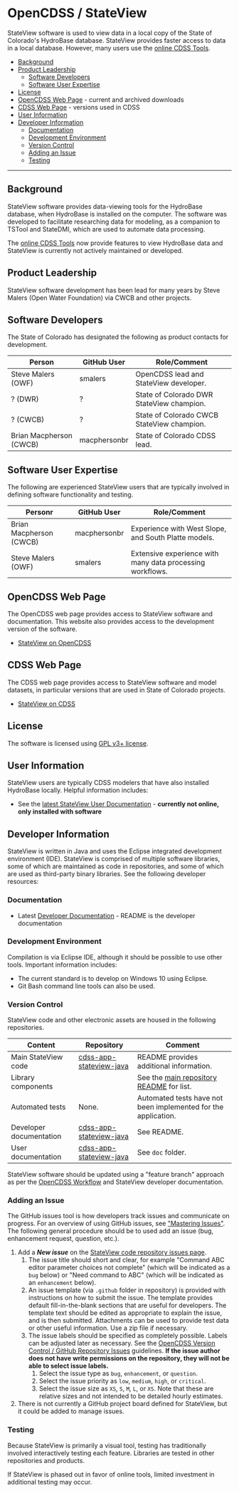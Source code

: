 # OpenCDSS / StateView #

StateView software is used to view data in a local copy of the State of Colorado's HydroBase database.
StateView provides faster access to data in a local database.
However, many users use the [online CDSS Tools](https://dnrweb.state.co.us/cdss/).

* [Background](#background)
* [Product Leadership](#product-leadership)
	+ [Software Developers](#software-developers)
	+ [Software User Expertise](#software-user-expertise)
* [License](#license)
* [OpenCDSS Web Page](#opencdss-web-page) - current and archived downloads
* [CDSS Web Page](#cdss-web-page) - versions used in CDSS
* [User Information](#user-information)
* [Developer Information](#developer-information)
	+ [Documentation](#documentation)
	+ [Development Environment](#development-environment)
	+ [Version Control](#version-control)
	+ [Adding an Issue](#adding-an-issue)
	+ [Testing](#testing)

------------------

## Background ##

StateView software provides data-viewing tools for the HydroBase database, when HydroBase is installed on the computer.
The software was developed to facilitate researching data for modeling,
as a companion to TSTool and StateDMI, which are used to automate data processing.

The [online CDSS Tools](https://dnrweb.state.co.us/cdss/) now provide features to view HydroBase data
and StateView is currently not actively maintained or developed.

## Product Leadership ##

StateView software development has been lead for many years by Steve Malers (Open Water Foundation) via CWCB and other projects.

## Software Developers ##

The State of Colorado has designated the following as product contacts for development.

|**Person**             |**GitHub User**|**Role/Comment**|
|-----------------------|---------------|--------------------------------------------------------------------------------|
|Steve Malers (OWF)     |smalers        |OpenCDSS lead and StateView developer.                                          | 
|              ? (DWR)  |?              |State of Colorado DWR StateView champion.                                       |
|         ? (CWCB)      |?              |State of Colorado CWCB StateView champion.                                      |
|Brian Macpherson (CWCB)|macphersonbr   |State of Colorado CDSS lead.                                                    |

## Software User Expertise ##

The following are experienced StateView users that are typically involved in defining software functionality and testing.

|**Personr**             |**GitHub User**|**Role/Comment**|
|------------------------|---------------|--------------------------------------------------------------------------------|
|Brian Macpherson (CWCB) |macphersonbr   |Experience with West Slope, and South Platte models.                            |
|Steve Malers (OWF)      |smalers        |Extensive experience with many data processing workflows.                       |

## OpenCDSS Web Page ##

The OpenCDSS web page provides access to StateView software and documentation.
This website also provides access to the development version of the software.

* [StateView on OpenCDSS](http://opencdss.state.co.us/StateView/)

## CDSS Web Page ##

The CDSS web page provides access to StateView software and model datasets,
in particular versions that are used in State of Colorado projects.

* [StateView on CDSS](https://www.colorado.gov/pacific/cdss/StateView)

## License ##

The software is licensed using [GPL v3+ license](https://github.com/OpenCDSS/cdss-app-stateview-java/blob/master/LICENSE.md).

## User Information ##

StateView users are typically CDSS modelers that have also installed HydroBase locally.
Helpful information includes:

* See the [latest StateView User Documentation](http://opencdss.state.co.us/stateview/latest/doc-user) - **currently not online, only installed with software**

## Developer Information ##

StateView is written in Java and uses the Eclipse integrated development environment (IDE).
StateView is comprised of multiple software libraries, some of which are maintained as code in repositories,
and some of which are used as third-party binary libraries.
See the following developer resources:

### Documentation ###

* Latest [Developer Documentation](https://github.com/OpenCDSS/cdss-app-stateview-java) - README is the developer documentation

### Development Environment ###

Compilation is via Eclipse IDE, although it should be possible to use other tools.
Important information includes:

* The current standard is to develop on Windows 10 using Eclipse.
* Git Bash command line tools can also be used.

### Version Control ###

StateView code and other electronic assets are housed in the following repositories.

|**Content**                     |**Repository**|**Comment**|
|--------------------------------|--------------|-----------|
|Main StateView code             |[cdss-app-stateview-java](https://github.com/OpenCDSS/cdss-app-stateview-java)|README provides additional information.|
|Library components              ||See the [main repository README](https://github.com/OpenCDSS/cdss-app-stateview-java) for list.|
|Automated tests                 |None. | Automated tests have not been implemented for the application. |
|Developer documentation         |[cdss-app-stateview-java](https://github.com/OpenCDSS/cdss-app-stateview-java)|See README.|
|User documentation              |[cdss-app-stateview-java](https://github.com/OpenCDSS/cdss-app-stateview-java)|See `doc` folder.|

StateView software should be updated using a "feature branch" approach as per the [OpenCDSS Workflow](../workflow/workflow.md)
and StateView developer documentation.

### Adding an Issue ###

The GitHub issues tool is how developers track issues and communicate on progress.
For an overview of using GitHub issues, see ["Mastering Issues"](https://guides.github.com/features/issues/).
The following general procedure should be to used add an issue (bug, enhancement request, question, etc.).

1. Add a ***New issue*** on the [StateView code repository issues page](https://github.com/OpenCDSS/cdss-app-stateview-java/issues).
	1. The issue title should short and clear, for example "Command ABC editor parameter choices not complete"
	(which will be indicated as a `bug` below) or
	"Need command to ABC" (which will be indicated as an `enhancement` below).
	2. An issue template (via `.github` folder in repository) is provided with instructions on how to submit the issue.
	The template provides default fill-in-the-blank sections that are useful for developers.
	The template text should be edited as appropriate to explain the issue, and is then submitted.
	Attachments can be used to provide test data or other useful information.  Use a zip file if necessary.
	3. The issue labels should be specified as completely possible.
	Labels can be adjusted later as necessary.
	See the [OpenCDSS Version Control / GitHub Repository Issues](../version-control/version-control.md#github-repository-issues) guidelines.
	**If the issue author does not have write permissions on the repository, they will not be able to select issue labels.**
		1. Select the issue type as `bug`, `enhancement`, or `question`.
		2. Select the issue priority as `low`, `medium`, `high`, or `critical`.
		3. Select the issue size as `XS`, `S`, `M`, `L`, or `XS`.
		Note that these are relative sizes and not intended to be detailed hourly estimates.
2. There is not currently a GitHub project board defined for StateView, but it could be added to manage issues.

### Testing ###

Because StateView is primarily a visual tool, testing has traditionally involved interactively testing each feature.
Libraries are tested in other repositories and products.

If StateView is phased out in favor of online tools, limited investment in additional testing may occur.
